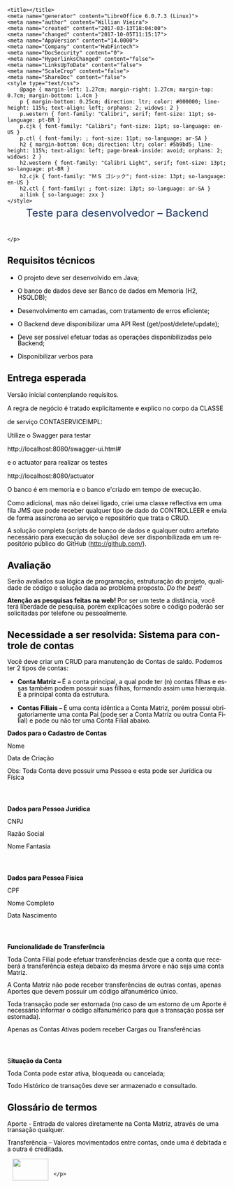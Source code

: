 <!DOCTYPE html PUBLIC "-//W3C//DTD HTML 4.0 Transitional//EN">
<!-- saved from url=(0087)file:///tmp/lu4938312622.tmp/lu493831262b.tmp/HubFintech_TesteDesenvolvimento%20(1).htm -->
<html><head><meta http-equiv="Content-Type" content="text/html; charset=UTF-8">
	
	<title></title>
	<meta name="generator" content="LibreOffice 6.0.7.3 (Linux)">
	<meta name="author" content="Willian Vieira">
	<meta name="created" content="2017-03-13T18:04:00">
	<meta name="changed" content="2017-10-05T11:15:17">
	<meta name="AppVersion" content="14.0000">
	<meta name="Company" content="HubFintech">
	<meta name="DocSecurity" content="0">
	<meta name="HyperlinksChanged" content="false">
	<meta name="LinksUpToDate" content="false">
	<meta name="ScaleCrop" content="false">
	<meta name="ShareDoc" content="false">
	<style type="text/css">
		@page { margin-left: 1.27cm; margin-right: 1.27cm; margin-top: 0.7cm; margin-bottom: 1.4cm }
		p { margin-bottom: 0.25cm; direction: ltr; color: #000000; line-height: 115%; text-align: left; orphans: 2; widows: 2 }
		p.western { font-family: "Calibri", serif; font-size: 11pt; so-language: pt-BR }
		p.cjk { font-family: "Calibri"; font-size: 11pt; so-language: en-US }
		p.ctl { font-family: ; font-size: 11pt; so-language: ar-SA }
		h2 { margin-bottom: 0cm; direction: ltr; color: #5b9bd5; line-height: 115%; text-align: left; page-break-inside: avoid; orphans: 2; widows: 2 }
		h2.western { font-family: "Calibri Light", serif; font-size: 13pt; so-language: pt-BR }
		h2.cjk { font-family: "ＭＳ ゴシック"; font-size: 13pt; so-language: en-US }
		h2.ctl { font-family: ; font-size: 13pt; so-language: ar-SA }
		a:link { so-language: zxx }
	</style>
</head>
<body lang="pt-BR" text="#000000" dir="ltr">
<div title="header">
	<p align="center" style="margin-bottom: 0cm; line-height: 100%"><font color="#1f3864"><font size="5" style="font-size: 18pt">Teste
	para desenvolvedor – Backend</font></font></p>
	<p style="margin-bottom: 0.47cm; line-height: 100%"><br>

	</p>
</div>
<h2 class="western"><a name="_GoBack"></a>Requisitos técnicos</h2>
<ul>
	<li>
<p style="margin-bottom: 0.28cm; line-height: 105%">O projeto
	deve ser desenvolvido em  Java;</p>
	</li><li>
<p style="margin-bottom: 0.28cm; line-height: 105%">O banco de
	dados deve ser Banco de dados em Memoria (H2, HSQLDB);</p>
	</li><li>
<p style="margin-bottom: 0.28cm; line-height: 105%">Desenvolvimento
	em camadas, com tratamento de erros eficiente;</p>
	</li><li>
<p style="margin-bottom: 0.28cm; line-height: 100%">O Backend
	deve disponibilizar uma API Rest (get/post/delete/update);</p>
	</li><li>
<p style="margin-bottom: 0.28cm; line-height: 100%">Deve ser
	possível efetuar todas as operações disponibilizadas pelo
	Backend; 
	</p>
	</li><li>
<p style="margin-bottom: 0.28cm; line-height: 100%">Disponibilizar
	verbos para 
	</p>
</li></ul>
<h2 class="western">Entrega esperada</h2>


Versão inicial contenplando requisitos.

A regra de negócio é tratado explicitamente e explico no corpo da CLASSE 

de serviço CONTASERVICEIMPL:


Utilize o Swagger para testar

http://localhost:8080/swagger-ui.html#

e o actuator para realizar os testes

http://localhost:8080/actuator


O banco é em memoria e o banco e'criado em tempo de execução.

Como adicional, mas não deixei ligado, criei uma classe reflectiva em uma fila JMS que pode receber qualquer tipo de dado do CONTROLLEER e envia de forma assincrona ao serviço e repositório que trata o CRUD.



<p class="western" style="margin-bottom: 0.28cm; line-height: 105%">A
solução completa (scripts de banco de dados e qualquer outro
artefato necessário para execução da solução) deve ser
disponibilizada em um repositório público do GitHub
(<font color="#0000ff"><span lang="uz-Cyrl-UZ"><u><a href="http://github.com/">http://github.com/</a></u></span></font>).
</p>
<h2 class="western">Avaliação</h2>
<p class="western" style="margin-bottom: 0.28cm; line-height: 105%">Serão
avaliados sua lógica de programação, estruturação do projeto,
qualidade de código e solução dada ao problema proposto. <i>Do the
best!</i></p>
<p class="western" style="margin-bottom: 0.28cm; line-height: 105%"><b>Atenção
as pesquisas feitas na web! </b>Por ser um teste a distância, você
terá liberdade de pesquisa, porém explicações sobre o código
poderão ser solicitadas por telefone ou pessoalmente.</p>
<h2 class="western">Necessidade a ser resolvida: Sistema para
controle de contas</h2>
<p class="western" style="margin-bottom: 0.28cm; line-height: 105%">Você
deve criar um CRUD para manutenção de Contas de saldo. Podemos ter
2 tipos de contas:</p>
<ul>
	<li>
<p style="margin-bottom: 0.28cm; line-height: 105%"><b>Conta
	Matriz – </b>É a conta principal, a qual pode ter (n) contas
	filhas e essas também podem possuir suas filhas, formando assim uma
	hierarquia. É a principal conta da estrutura.</p>
	</li><li>
<p style="margin-bottom: 0.28cm; line-height: 105%"><b>Contas
	Filiais – </b>É uma conta idêntica a Conta Matriz, porém possui
	obrigatoriamente uma conta Pai (pode ser a Conta Matriz ou outra
	Conta Filial) e pode ou não ter uma Conta Filial abaixo.</p>
</li></ul>
<p class="western" style="margin-bottom: 0.28cm; line-height: 105%"><b>Dados
para o Cadastro de Contas</b></p>
<p class="western" style="margin-bottom: 0.28cm; line-height: 105%">Nome</p>
<p class="western" style="margin-bottom: 0.28cm; line-height: 105%">Data
de Criação</p>
<p class="western" style="margin-bottom: 0.28cm; line-height: 105%">Obs:
Toda Conta deve possuir uma Pessoa e esta pode ser Jurídica ou
Física</p>
<p class="western" style="margin-bottom: 0.28cm; line-height: 105%"><br>
<br>

</p>
<p class="western" style="margin-bottom: 0.28cm; line-height: 105%"><b>Dados
para Pessoa Jurídica</b></p>
<p class="western" style="margin-bottom: 0.28cm; line-height: 105%">CNPJ</p>
<p class="western" style="margin-bottom: 0.28cm; line-height: 105%">Razão
Social</p>
<p class="western" style="margin-bottom: 0.28cm; line-height: 105%">Nome
Fantasia</p>
<p class="western" style="margin-bottom: 0.28cm; line-height: 105%"><br>
<br>

</p>
<p class="western" style="margin-bottom: 0.28cm; line-height: 105%"><b>Dados
para Pessoa Física</b></p>
<p class="western" style="margin-bottom: 0.28cm; line-height: 105%">CPF</p>
<p class="western" style="margin-bottom: 0.28cm; line-height: 105%">Nome
Completo</p>
<p class="western" style="margin-bottom: 0.28cm; line-height: 105%">Data
Nascimento</p>
<p class="western" style="margin-bottom: 0.28cm; line-height: 105%"><br>
<br>

</p>
<p class="western" style="margin-bottom: 0.28cm; line-height: 105%"><b>Funcionalidade
de Transferência</b></p>
<p class="western" style="margin-bottom: 0.28cm; line-height: 105%">Toda
Conta Filial pode efetuar transferências desde que a conta que
receberá a transferência esteja debaixo da mesma árvore e não
seja uma conta Matriz.</p>
<p class="western" style="margin-bottom: 0.28cm; line-height: 105%">A
Conta Matriz não pode receber transferências de outras contas,
apenas Aportes que devem possuir um código alfanumérico único.</p>
<p class="western" style="margin-bottom: 0.28cm; line-height: 105%">Toda
transação pode ser estornada (no caso de um estorno de um Aporte é
necessário informar o código alfanumérico para que a transação
possa ser estornada).</p>
<p class="western" style="margin-bottom: 0.28cm; line-height: 105%">Apenas
as Contas Ativas podem receber Cargas ou Transferências</p>
<p class="western" style="margin-bottom: 0.28cm; line-height: 105%"><br>
<br>

</p>
<p class="western" style="margin-bottom: 0.28cm; line-height: 105%">S<b>ituação
da Conta</b></p>
<p class="western" style="margin-bottom: 0.28cm; line-height: 105%">Toda
Conta pode estar ativa, bloqueada ou cancelada;</p>
<p class="western" style="margin-bottom: 0.28cm; line-height: 105%">Todo
Histórico de transações deve ser armazenado e consultado.</p>
<h2 class="western">Glossário de termos</h2>
<p class="western" style="margin-bottom: 0.28cm; line-height: 105%">Aporte
- Entrada de valores diretamente na Conta Matriz, através de uma
transação qualquer.</p>
<p class="western" align="left" style="margin-bottom: 0.28cm; line-height: 105%; orphans: 2; widows: 2">
Transferência – Valores movimentados entre contas, onde uma é
debitada e a outra é creditada.</p>
<div title="footer">
	<p style="margin-bottom: 0cm; line-height: 100%"><img src="file:///tmp/lu4938312622.tmp/lu493831262b.tmp/HubFintech_TesteDesenvolvimento%20(1)_htm_dcc447fcce140046.png" name="Picture" align="left" hspace="12" width="82" height="50" border="0">
<br>

	</p>
</div>

</body></html>